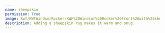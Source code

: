 ```yaml
---
name: sheepskin
permission: True
image: kwf/KWFWindsorRocker/KWF%20Windsor%20Rocker%20front%20with%20sheepskin.jpg&right=0.90625&left=0.10313
description: Adding a sheepskin rug makes it warm and snug.
---
```

